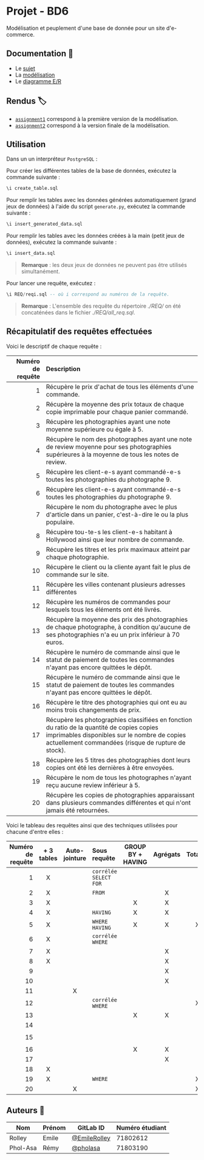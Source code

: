 # Projet - BD6

Modélisation et peuplement d'une base de donnée pour un site d'e-commerce.

## Documentation 📄

* Le [sujet](https://gaufre.informatique.univ-paris-diderot.fr/EmileRolley/bd6-project/blob/master/docs/pdf/subject.pdf)
* La [modélisation](https://gaufre.informatique.univ-paris-diderot.fr/EmileRolley/bd6-project/blob/master/docs/pdf/design.pdf)
* Le [diagramme E/R](https://gaufre.informatique.univ-paris-diderot.fr/EmileRolley/bd6-project/blob/master/docs/images/ER-diagram.png)

## Rendus 🏷

* [`assignment1`](https://gaufre.informatique.univ-paris-diderot.fr/EmileRolley/bd6-project/tags/assignment1) correspond à la première version de la modélisation.
* [`assignment2`](https://gaufre.informatique.univ-paris-diderot.fr/EmileRolley/bd6-project/tags/assignment2) correspond à la version finale de la modélisation.


## Utilisation

Dans un un interpréteur `PostgreSQL` :

Pour créer les différentes tables de la base de données, exécutez la commande suivante :

```sql
\i create_table.sql
```

Pour remplir les tables avec les données générées automatiquement (grand jeux de données)
à l'aide du script `generate.py`, exécutez la commande suivante :

```sql
\i insert_generated_data.sql
```

Pour remplir les tables avec les données créées à la main (petit jeux de données),
exécutez la commande suivante :

```sql
\i insert_data.sql
```

> **Remarque** : les deux jeux de données ne peuvent pas être utilisés simultanément.

Pour lancer une requête, exécutez :

```sql
\i REQ/reqi.sql -- où i correspond au numéros de la requête.
```

> **Remarque** : L'ensemble des requête du répertoire _./REQ/_ on été concaténées dans
> le fichier _./REQ/all_req.sql_.

## Récapitulatif des requêtes effectuées

Voici le descriptif de chaque requête :

| Numéro de requête | Description                                                                                                                                                                                       |
|------------------:|:--------------------------------------------------------------------------------------------------------------------------------------------------------------------------------------------------|
|                 1 | Récupère le prix d'achat de tous les éléments d'une commande.                                                                                                                                     |
|                 2 | Récupère la moyenne des prix totaux de chaque copie imprimable pour chaque panier commandé.                                                                                                       |
|                 3 | Récupère les photographies ayant une note moyenne supérieure ou égale à 5.                                                                                                                        |
|                 4 | Récupère le nom des photographes ayant une note de review moyenne pour ses photographies supérieures à la moyenne de tous les notes de review.                                                    |
|                 5 | Récupère les client-e-s ayant commandé-e-s toutes les photographies du photographe 9.                                                                                                             |
|                 6 | Récupère les client-e-s ayant commandé-e-s toutes les photographies du photographe 9.                                                                                                             |
|                 7 | Récupère le nom du photographe avec le plus d'article dans un panier, c'est-à-dire le ou la plus populaire.                                                                                       |
|                 8 | Récupère tou-te-s les client-e-s habitant à Hollywood ainsi que leur nombre de commande.                                                                                                          |
|                 9 | Récupère les titres et les prix maximaux atteint par chaque photographie.                                                                                                                         |
|                10 | Récupère le client ou la cliente ayant fait le plus de commande sur le site.                                                                                                                      |
|                11 | Récupère les villes contenant plusieurs adresses différentes                                                                                                                                      |
|                12 | Récupère les numéros de commandes pour lesquels tous les éléments ont été livrés.                                                                                                                 |
|                13 | Récupère la moyenne des prix des photographies de chaque photographe, à condition qu'aucune de ses photographies n'a eu un prix inférieur à 70 euros.                                             |
|                14 | Récupère le numéro de commande ainsi que le statut de paiement de toutes les commandes n'ayant pas encore quittées le dépôt.                                                                       |
|                15 | Récupère le numéro de commande ainsi que le statut de paiement de toutes les commandes n'ayant pas encore quittées le dépôt.                                                                       |
|                16 | Récupère le titre des photographies qui ont eu au moins trois changements de prix.                                                                                                                |
|                17 | Récupère les photographies classifiées en fonction du ratio de la quantité de copies copies imprimables disponibles sur le nombre de copies actuellement commandées (risque de rupture de stock). |
|                18 | Récupère les 5 titres des photographies dont leurs copies ont été les dernières à être envoyées.                                                                                                  |
|                19 | Récupère le nom de tous les photographes n'ayant reçu aucune review inférieur à 5.                                                                                                                |
|                20 | Récupère les copies de photographies apparaissant dans plusieurs commandes différentes et qui n'ont jamais été retournées.                                                                        |

Voici le tableau des requêtes ainsi que des techniques utilisées pour chacune d'entre elles :

| Numéro de requête | + 3 tables | Auto-jointure | Sous requête              | GROUP BY + HAVING | Agrégats | Totalité |  Jointure  | Gestion des NULLs |
|------------------:|:----------:|:-------------:|:--------------------------|:-----------------:|:--------:|:--------:|:----------:|:-----------------:|
|                 1 |      X     |               | `corrélée` `SELECT` `FOR` |                   |          |          |    `ON`    |                   |
|                 2 |      X     |               | `FROM`                    |                   |     X    |          |    `ON`    |                   |
|                 3 |      X     |               |                           |         X         |     X    |          |  `NATURAL` |                   |
|                 4 |      X     |               | `HAVING`                  |         X         |     X    |          |    `ON`    |                   |
|                 5 |      X     |               | `WHERE` `HAVING`          |         X         |     X    |     X    |    `ON`    |                   |
|                 6 |      X     |               | `corrélée` `WHERE`        |                   |          |          |    `ON`    |                   |
|                 7 |      X     |               |                           |                   |     X    |          |    `ON`    |                   |
|                 8 |      X     |               |                           |                   |     X    |          |    `ON`    |                   |
|                 9 |            |               |                           |                   |     X    |          |    `ON`    |                   |
|                10 |            |               |                           |                   |     X    |          |    `ON`    |                   |
|                11 |            |       X       |                           |                   |          |          |            |                   |
|                12 |            |               | `corrélée`  `WHERE`       |                   |          |     X    |            |         X         |
|                13 |            |               |                           |         X         |     X    |          |            |                   |
|                14 |            |               |                           |                   |          |          |  `LEFT ON` |                   |
|                15 |            |               |                           |                   |          |          | `RIGHT ON` |         X         |
|                16 |            |               |                           |         X         |     X    |          |    `ON`    |                   |
|                17 |            |               |                           |                   |     X    |          |    `ON`    |                   |
|                18 |      X     |               |                           |                   |          |          |    `ON`    |         X         |
|                19 |      X     |               | `WHERE`                   |                   |          |     X    |    `ON`    |                   |
|                20 |            |       X       |                           |                   |          |     X    |    `ON`    |                   |

## Auteurs 🧘

| Nom      | Prénom | GitLab ID                                                                     | Numéro étudiant |
|----------|--------|-------------------------------------------------------------------------------|-----------------|
| Rolley   | Emile  | [@EmileRolley](https://gaufre.informatique.univ-paris-diderot.fr/EmileRolley) | 71802612        |
| Phol-Asa | Rémy   | [@pholasa](https://gaufre.informatique.univ-paris-diderot.fr/pholasa)         | 71803190        |

